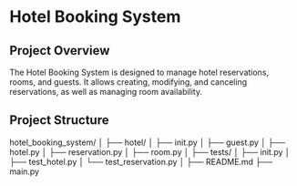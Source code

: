 # Hotel Booking System

## Project Overview

The Hotel Booking System is designed to manage hotel reservations, rooms, and guests. It allows creating, modifying, and canceling reservations, as well as managing room availability.

## Project Structure

hotel_booking_system/ │ ├── hotel/ │ ├── init.py │ ├── guest.py │ ├── hotel.py │ ├── reservation.py │ ├── room.py │ ├── tests/ │ ├── init.py │ ├── test_hotel.py │ └── test_reservation.py │ ├── README.md ├── main.py
